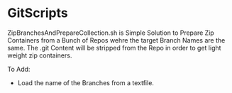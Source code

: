 GitScripts
==========

ZipBranchesAndPrepareCollection.sh is Simple Solution to Prepare Zip Containers from a Bunch of Repos wehre the target Branch Names are the same. The .git Content will be stripped from the Repo in order to get light weight zip containers.


To Add:
- Load the name of the Branches from a textfile.
